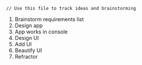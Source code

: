  `// Use this file to track ideas and brainstorming `

 1. Brainstorm requirements list
 1. Design app
 1. App works in console
 1. Design UI
 1. Add UI
 1. Beautify UI
 1. Refractor 